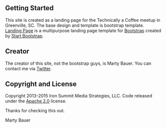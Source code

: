 ## Getting Started

This site is created as a landing page for the Technically a Coffee meetup in Greenville, SC.
The base design and template is bootstrap template. [Landing Page](http://startbootstrap.com/template-overviews/landing-page/) is a multipurpose landing page template for [Bootstrap](http://getbootstrap.com/) created by [Start Bootstrap](http://startbootstrap.com/).

## Creator

The creator of this site, not the bootstrap guys, is Marty Bauer. You can contact me via [Twitter](https://www.twitter.com/bauermarty). 

## Copyright and License

Copyright 2013-2015 Iron Summit Media Strategies, LLC. Code released under the [Apache 2.0](https://github.com/IronSummitMedia/startbootstrap-landing-page/blob/gh-pages/LICENSE) license.

Thanks for checking this out.

Marty Bauer